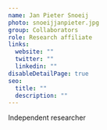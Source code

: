 ```yaml
---
name: Jan Pieter Snoeij
photo: snoeijjanpieter.jpg
group: Collaborators
role: Research affiliate
links:
  website: ""
  twitter: ""
  linkedin: ""
disableDetailPage: true
seo:
  title: ""
  description: ""
---
```


Independent researcher
